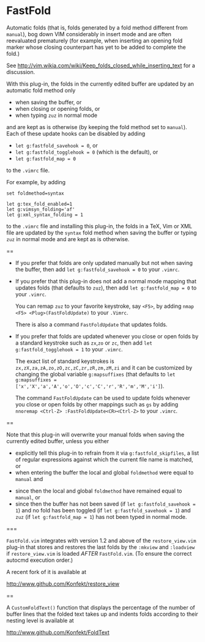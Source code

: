 FastFold
========

Automatic folds (that is, folds generated by a fold method different
from `manual`), bog down VIM considerably in insert mode and are often
reevaluated prematurely (for example, when inserting an opening fold marker
whose closing counterpart has yet to be added to complete the fold.)

See http://vim.wikia.com/wiki/Keep_folds_closed_while_inserting_text
for a discussion.

With this plug-in, the folds in the currently edited buffer are updated by an
automatic fold method only

- when saving the buffer, or
- when closing or opening folds, or
- when typing `zuz` in normal mode

and are kept as is otherwise (by keeping the fold method set to `manual`). Each
of these update hooks can be disabled by adding

- `let g:fastfold_savehook = 0`, or
- `let g:fastfold_togglehook = 0` (which is the default), or
- `let g:fastfold_map = 0`

to the `.vimrc` file.

For example, by adding
```
set foldmethod=syntax

let g:tex_fold_enabled=1
let g:vimsyn_folding='af'
let g:xml_syntax_folding = 1
```
to the `.vimrc` file and installing this plug-in, the folds in a TeX, Vim or XML
file are updated by the `syntax` fold method when saving the buffer or typing
`zuz` in normal mode and are kept as is otherwise.

==

- If you prefer that folds are only updated manually but not when saving the buffer,
then add `let g:fastfold_savehook = 0` to your `.vimrc`.

- If you prefer that this plug-in does not add a normal mode mapping that updates
  folds (that defaults to `zuz`), then add `let g:fastfold_map = 0` to your
  `.vimrc`.

  You can remap `zuz` to your favorite keystroke, say `<F5>`, by adding `nmap
  <F5> <Plug>(FastFoldUpdate)` to your `.Vimrc`.

  There is also a command `FastFoldUpdate` that updates folds.

- If you prefer that folds are updated whenever you close or open folds by a
  standard keystroke such as `zx`,`zo` or `zc`, then add `let
  g:fastfold_togglehook = 1` to your `.vimrc`.

  The exact list of standard keystrokes is
  `zx,zX,za,zA,zo,zO,zc,zC,zr,zR,zm,zM,zi` and it can be customized by changing
  the global variable `g:mapsuffixes` (that defaults to `let g:mapsuffixes =
  ['x','X','a','A','o','O','c','C','r','R','m','M','i']`).

  The command `FastFoldUpdate` can be used to update folds whenever you close
  or open folds by other mappings such as `gs` by adding `nnoremap <Ctrl-Z>
  :FastFoldUpdate<CR><Ctrl-Z>` to your `.vimrc`.

==

Note that this plug-in will overwrite your manual folds when saving the currently edited
buffer, unless you either

- explicitly tell this plug-in to refrain from it via `g:fastfold_skipfiles`, a
  list of regular expressions against which the current file name is matched,
  or
-  when entering the buffer the local and global `foldmethod` were equal to
   `manual` and
  * since then the local and global `foldmethod` have remained equal to `manual`, or
  * since then the buffer has not been saved (if `let g:fastfold_savehook = 1`) and no fold has been toggled (if `let g:fastfold_savehook = 1`) and `zuz` (if `let g:fastfold_map = 1`) has not been typed in normal mode.

===

`FastFold.vim` integrates with version 1.2 and above of the `restore_view.vim`
plug-in that stores and restores the last folds by the `:mkview` and `:loadview`
if `restore_view.vim` is loaded *AFTER* `FastFold.vim`. (To ensure the correct
autocmd execution order.)

A recent fork of it is available at

http://www.github.com/Konfekt/restore_view

==

A `CustomFoldText()` function that displays the percentage of the number of buffer lines that the folded text takes up and indents folds according to their nesting level is available at

http://www.github.com/Konfekt/FoldText

